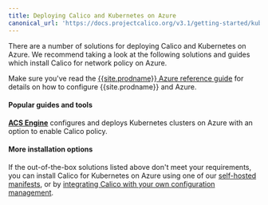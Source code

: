 ```yaml
---
title: Deploying Calico and Kubernetes on Azure
canonical_url: 'https://docs.projectcalico.org/v3.1/getting-started/kubernetes/installation/azure'
---
```


There are a number of solutions for deploying Calico and Kubernetes on Azure.  We recommend taking
a look at the following solutions and guides which install Calico for network policy on Azure.

Make sure you've read the [{{site.prodname}} Azure reference guide][azure-reference] for details on how to configure {{site.prodname}} and Azure.

#### Popular guides and tools

**[ACS Engine][acs-engine]** configures and deploys Kubernetes clusters on Azure with an option to enable Calico policy.

#### More installation options

If the out-of-the-box solutions listed above don't meet your requirements, you can install Calico for Kubernetes
on Azure using one of our [self-hosted manifests][self-hosted], or by [integrating Calico with your own configuration management][integration-guide].

[acs-engine]: https://github.com/Azure/acs-engine/blob/master/docs/kubernetes.md
[azure-reference]: {{site.baseurl}}/{{page.version}}/reference/public-cloud/azure
[self-hosted]: hosted
[integration-guide]: integration
